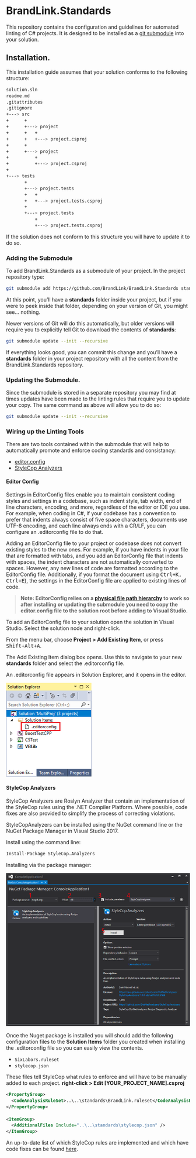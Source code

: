 # BrandLink.Standards

This repository contains the configuration and guidelines for automated linting of C# projects. It is designed to be installed as a [git submodule](https://blog.github.com/2016-02-01-working-with-submodules/) into your solution.

## Installation.

This installation guide assumes that your solution conforms to the following structure: 

``` bash
solution.sln
readme.md
.gitattributes
.gitignore
+---> src
+      +
+      +---> project
+      +   +
+      +   +---> project.csproj
+      +
+      +---> project
+          +
+          +---> project.csproj
+
+---> tests
       +
       +---> project.tests
       +   +
       +   +---> project.tests.csproj
       +
       +---> project.tests
           +
           +---> project.tests.csproj
```

If the solution does not conform to this structure you will have to update it to do so.

### Adding the Submodule

To add BrandLink.Standards as a submodule of your project. In the project repository type:

``` bash
git submodule add https://github.com/BrandLink/BrandLink.Standards standards
```

At this point, you’ll have a **standards** folder inside your project, but if you were to peek inside that folder, depending on your version of Git, you might see… nothing.

Newer versions of Git will do this automatically, but older versions will require you to explicitly tell Git to download the contents of **standards**:

``` bash
git submodule update --init --recursive
```

If everything looks good, you can commit this change and you’ll have a **standards** folder in your project repository with all the content from the BrandLink.Standards repository.

### Updating the Submodule. 

Since the submodule is stored in a separate repository you may find at times updates have been made to the linting rules that require you to update your copy. The same command as above will allow you to do so:

``` bash
git submodule update --init --recursive
```

### Wiring up the Linting Tools

There are two tools contained within the submodule that will help to automatically promote and enforce coding standards and consistancy:

- [editor.config](https://docs.microsoft.com/en-us/visualstudio/ide/create-portable-custom-editor-options?view=vs-2017)
- [StyleCop Analyzers](https://github.com/DotNetAnalyzers/StyleCopAnalyzers)

#### Editor Config 

Settings in EditorConfig files enable you to maintain consistent coding styles and settings in a codebase, such as indent style, tab width, end of line characters, encoding, and more, regardless of the editor or IDE you use. For example, when coding in C#, if your codebase has a convention to prefer that indents always consist of five space characters, documents use UTF-8 encoding, and each line always ends with a CR/LF, you can configure an .editorconfig file to do that.

Adding an EditorConfig file to your project or codebase does not convert existing styles to the new ones. For example, if you have indents in your file that are formatted with tabs, and you add an EditorConfig file that indents with spaces, the indent characters are not automatically converted to spaces. However, any new lines of code are formatted according to the EditorConfig file. Additionally, if you format the document using  <kbd>Ctrl+K, Ctrl+E</kbd>), the settings in the EditorConfig file are applied to existing lines of code.

>**Note: EditorConfig relies on a [physical file path hierarchy](https://editorconfig.org/#file-location) to work so after installing or updating the submodule you need to copy the editor.config file to the solution root before adding to Visual Studio.**

To add an EditorConfig file to your solution open the solution in Visual Studio. Select the solution node and right-click.

From the menu bar, choose **Project > Add Existing Item**, or press <kbd>Shift+Alt+A</kbd>.

The Add Existing Item dialog box opens. Use this to navigate to your new **standards** folder and select the .editorconfig file.

An .editorconfig file appears in Solution Explorer, and it opens in the editor.

![EditorConfig file in solution explorer.](images/editorconfig-in-solution-explorer.png)

#### StyleCop Analyzers

StyleCop Analyzers are Roslyn Analyzer that contain an implementation of the StyleCop rules using the .NET Compiler Platform. Where possible, code fixes are also provided to simplify the process of correcting violations.

StyleCopAnalyzers can be installed using the NuGet command line or the NuGet Package Manager in Visual Studio 2017.

Install using the command line:

``` bash
Install-Package StyleCop.Analyzers
```

Installing via the package manager:

![stylecop analyzers-via-nuget](images/stylecop-analyzers-via-nuget.png)

Once the Nuget package is installed you will should add the following configuration files to the **Solution Items** folder you created when installing the .editorconfig file so you can easily view the contents. 

- `SixLabors.ruleset`
- `stylecop.json`

These files tell StyleCop what rules to enforce and will have to be manually added to each project. **right-click > Edit [YOUR_PROJECT_NAME].csproj**

``` xml
<PropertyGroup>
  <CodeAnalysisRuleSet>..\..\standards\BrandLink.ruleset</CodeAnalysisRuleSet>
</PropertyGroup>

<ItemGroup>
  <AdditionalFiles Include="..\..\standards\stylecop.json" />
</ItemGroup>
```

An up-to-date list of which StyleCop rules are implemented and which have code fixes can be found [here](https://dotnetanalyzers.github.io/StyleCopAnalyzers/).